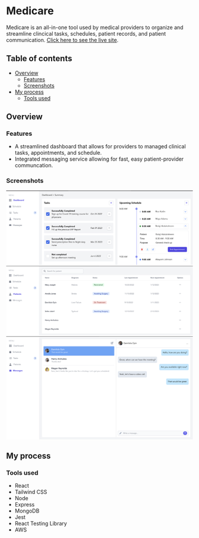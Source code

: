# Medicare

Medicare is an all-in-one tool used by medical providers to organize and streamline clincical tasks, schedules, patient records, and patient communication.
[Click here to see the live site](http://52.14.184.81).

## Table of contents

- [Overview](#overview)
  - [Features](#features)
  - [Screenshots](#screenshots)
- [My process](#my-process)
  - [Tools used](#tools-used)

## Overview

### Features

- A streamlined dashboard that allows for providers to managed clinical tasks, appointments, and schedule.
- Integrated messaging service allowing for fast, easy patient-provider communcation.

### Screenshots

![](./dashboard.png)
![](./patients.png)
![](./messages.png)

## My process

### Tools used

- React
- Tailwind CSS
- Node
- Express
- MongoDB
- Jest
- React Testing Library
- AWS
